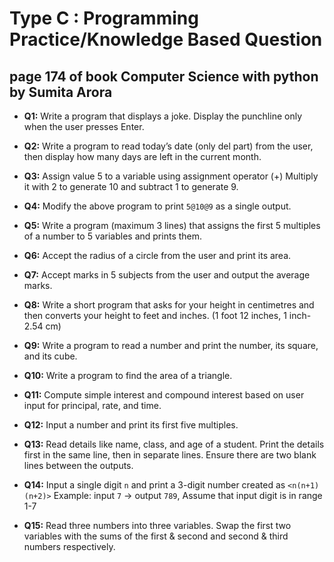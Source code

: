 # Type C : Programming Practice/Knowledge Based Question
## page 174 of book Computer Science with python by Sumita Arora

- **Q1:** Write a program that displays a joke. Display the punchline only when the user presses Enter.

- **Q2:** Write a program to read today’s date (only del part) from the user, then display how many days are left in the current month.

- **Q3:** Assign value 5 to a variable using assignment operator (+) Multiply it with 2 to generate 10 and subtract 1 to generate 9.

- **Q4:** Modify the above program to print `5@10@9` as a single output.

- **Q5:** Write a program (maximum 3 lines) that assigns the first 5 multiples of a number to 5 variables and prints them.

- **Q6:** Accept the radius of a circle from the user and print its area.

- **Q7:** Accept marks in 5 subjects from the user and output the average marks.

- **Q8:** Write a short program that asks for your height in centimetres and then converts your height to feet and inches. (1 foot 12 inches, 1 inch-2.54 cm)

- **Q9:** Write a program to read a number and print the number, its square, and its cube.

- **Q10:** Write a program to find the area of a triangle.

- **Q11:** Compute simple interest and compound interest based on user input for principal, rate, and time.

- **Q12:** Input a number and print its first five multiples.

- **Q13:** Read details like name, class, and age of a student. Print the details first in the same line, then in separate lines. Ensure there are two blank lines between the outputs.

- **Q14:** Input a single digit `n` and print a 3-digit number created as `<n(n+1)(n+2)>` Example: input `7` → output `789`, Assume that input digit is in range 1-7

- **Q15:** Read three numbers into three variables. Swap the first two variables with the sums of the first & second and second & third numbers respectively.

